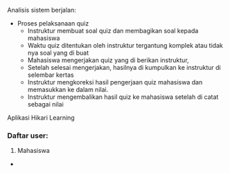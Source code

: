 Analisis sistem berjalan:
- Proses pelaksanaan quiz
  - Instruktur membuat soal quiz dan membagikan soal kepada mahasiswa
  - Waktu quiz ditentukan oleh instruktur tergantung komplek atau tidak nya soal yang di buat
  - Mahasiswa mengerjakan quiz yang di berikan instruktur,  
  - Setelah selesai mengerjakan, hasilnya di kumpulkan ke instruktur di selembar kertas
  - Instruktur mengkoreksi hasil pengerjaan quiz mahasiswa dan memasukkan ke dalam nilai.
  - Instruktur mengembalikan  hasil quiz ke mahasiswa setelah di catat sebagai nilai

Aplikasi Hikari Learning

### Daftar user:
1. Mahasiswa
  - 
